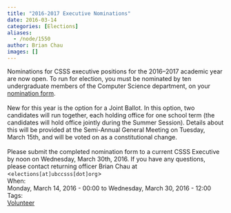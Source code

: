```yaml
---
title: "2016-2017 Executive Nominations"
date: 2016-03-14
categories: [Elections]
aliases:
  - /node/1550
author: Brian Chau
images: []
---
```


<div class="field field-name-body field-type-text-with-summary field-label-hidden"><div class="field-items"><div class="field-item even">Nominations for CSSS executive positions for the 2016&#x2013;2017 academic year are now open. To run for election, you must be nominated by ten undergraduate members of the Computer Science department, on your <a href="/files/2016_CSSS_Nomination.pdf">nomination form</a>.<br><br>
New for this year is the option for a Joint Ballot. In this option, two candidates will run together, each holding office for one school term (the candidates will hold office jointly during the Summer Session). Details about this will be provided at the Semi-Annual General Meeting on Tuesday, March 15th, and will be voted on as a constitutional change.<br><br>
Please submit the completed nomination form to a current CSSS Executive by noon on Wednesday, March 30th, 2016. If you have any questions, please contact returning officer Brian Chau at &lt;<code>elections[at]ubccsss[dot]org</code>&gt;</div></div></div><div class="field field-name-field-dates field-type-datetime field-label-above"><div class="field-label">When:&#xA0;</div><div class="field-items"><div class="field-item even"><span class="date-display-range"><span class="date-display-start">Monday, March 14, 2016 - 00:00</span> to <span class="date-display-end">Wednesday, March 30, 2016 - 12:00</span></span></div></div></div>    <footer>
    <div class="field field-name-field-tags field-type-taxonomy-term-reference field-label-above"><div class="field-label">Tags:&#xA0;</div><div class="field-items"><div class="field-item even"><a href="/club/volunteer">Volunteer</a></div></div></div>      </footer>
